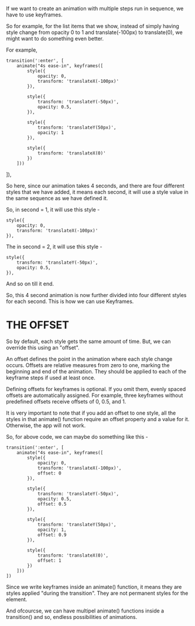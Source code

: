 If we want to create an animation with multiple steps run in sequence, we have to use keyframes.

So for example, for the list items that we show, instead of simply having style change from opacity 0 to 1 and translate(-100px) to translate(0), we might want to do something even better.

For example, 


    transition(':enter', [
        animate("4s ease-in", keyframes([
            style({
                opacity: 0,
                transform: 'translateX(-100px)'
            }),

            style({
                transform: 'translateY(-50px)',
                opacity: 0.5,
            }),

            style({
                transform: 'translateY(50px)',
                opacity: 1
            }),

            style({
                transform: 'translateX(0)'
            })
        ]))
  ]),

So here, since our animation takes 4 seconds, and there are four different styles that we have added, it means each second, it will use a style value in the same sequence as we have defined it.

So, in second = 1, it will use this style -


    style({
        opacity: 0,
        transform: 'translateX(-100px)'
    }),

The in second = 2, it will use this style -

    style({
        transform: 'translateY(-50px)',
        opacity: 0.5,
    }),

And so on till it end.

So, this 4 second animation is now further divided into four different styles for each second. This is how we can use Keyframes.


# THE OFFSET

So by default, each style gets the same amount of time. But, we can override this using an "offset". 

An offset defines the point in the animation where each style change occurs. Offsets are relative measures from zero to one, marking the beginning and end of the animation. They should be applied to each of the keyframe steps if used at least once.

Defining offsets for keyframes is optional. If you omit them, evenly spaced offsets are automatically assigned. For example, three keyframes without predefined offsets receive offsets of 0, 0.5, and 1.

It is very important to note that if you add an offset to one style, all the styles in that animate() function require an offset property and a value for it. Otherwise, the app will not work.

So, for above code, we can maybe do something like this -


    transition(':enter', [
        animate("4s ease-in", keyframes([
            style({
                opacity: 0,
                transform: 'translateX(-100px)',
                offset: 0
            }),

            style({
                transform: 'translateY(-50px)',
                opacity: 0.5,
                offset: 0.5
            }),

            style({
                transform: 'translateY(50px)',
                opacity: 1,
                offset: 0.9
            }),

            style({
                transform: 'translateX(0)',
                offset: 1
            })
        ]))
    ])

Since we write keyframes inside an animate() function, it means they are styles applied "during the transition". They are not permanent styles for the element.

And ofcourcse, we can have multipel animate() functions inside a transition() and so, endless possibilities of animations.